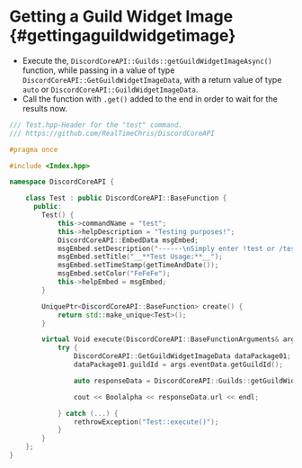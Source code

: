 Getting a Guild Widget Image {#gettingaguildwidgetimage}
============
- Execute the, `DiscordCoreAPI::Guilds::getGuildWidgetImageAsync()` function, while passing in a value of type `DiscordCoreAPI::GetGuildWidgetImageData`, with a return value of type `auto` or `DiscordCoreAPI::GuildWidgetImageData`.
- Call the function with `.get()` added to the end in order to wait for the results now.

```cpp
/// Test.hpp-Header for the "test" command.
/// https://github.com/RealTimeChris/DiscordCoreAPI

#pragma once

#include <Index.hpp>

namespace DiscordCoreAPI {

	class Test : public DiscordCoreAPI::BaseFunction {
	  public:
		Test() {
			this->commandName = "test";
			this->helpDescription = "Testing purposes!";
			DiscordCoreAPI::EmbedData msgEmbed;
			msgEmbed.setDescription("------\nSimply enter !test or /test!\n------");
			msgEmbed.setTitle("__**Test Usage:**__");
			msgEmbed.setTimeStamp(getTimeAndDate());
			msgEmbed.setColor("FeFeFe");
			this->helpEmbed = msgEmbed;
		}

		UniquePtr<DiscordCoreAPI::BaseFunction> create() {
			return std::make_unique<Test>();
		}

		virtual Void execute(DiscordCoreAPI::BaseFunctionArguments& args) {
			try {
				DiscordCoreAPI::GetGuildWidgetImageData dataPackage01;
				dataPackage01.guildId = args.eventData.getGuildId();

				auto responseData = DiscordCoreAPI::Guilds::getGuildWidgetImageAsync(dataPackage01).get();

				cout << Boolalpha << responseData.url << endl;

			} catch (...) {
				rethrowException("Test::execute()");
			}
		}
	};
}
```

